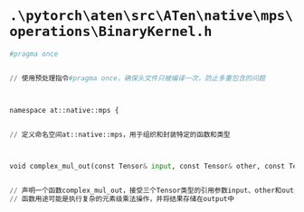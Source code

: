 # `.\pytorch\aten\src\ATen\native\mps\operations\BinaryKernel.h`

```py
#pragma once


// 使用预处理指令#pragma once，确保头文件只被编译一次，防止多重包含的问题



namespace at::native::mps {


// 定义命名空间at::native::mps，用于组织和封装特定的函数和类型



void complex_mul_out(const Tensor& input, const Tensor& other, const Tensor& output);


// 声明一个函数complex_mul_out，接受三个Tensor类型的引用参数input、other和output，无返回值
// 函数用途可能是执行复杂的元素级乘法操作，并将结果存储在output中
```